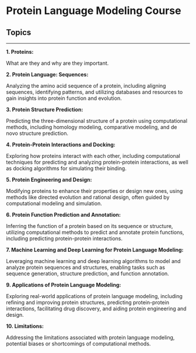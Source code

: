 # Protein Language Modeling Course


## Topics
----
**1. Proteins:**

   What are they and why are they important.
   
**2. Protein Language: Sequences:**

   Analyzing the amino acid sequence of a protein, including aligning sequences, identifying patterns, and utilizing databases and resources to gain insights into protein function and evolution.
   
**3. Protein Structure Prediction:**
   
   Predicting the three-dimensional structure of a protein using computational methods, including homology modeling, comparative modeling, and de novo structure prediction.
   
**4. Protein-Protein Interactions and Docking:**
   
   Exploring how proteins interact with each other, including computational techniques for predicting and analyzing protein-protein interactions, as well as docking algorithms for simulating their binding.
    
**5. Protein Engineering and Design:**
   
   Modifying proteins to enhance their properties or design new ones, using methods like directed evolution and rational design, often guided by computational modeling and simulation.
    
**6. Protein Function Prediction and Annotation:**
   
   Inferring the function of a protein based on its sequence or structure, utilizing computational methods to predict and annotate protein functions, including predicting protein-protein interactions.
    
**7. Machine Learning and Deep Learning for Protein Language Modeling:**
   
   Leveraging machine learning and deep learning algorithms to model and analyze protein sequences and structures, enabling tasks such as sequence generation, structure prediction, and function annotation.
    
**9. Applications of Protein Language Modeling:**
   
   Exploring real-world applications of protein language modeling, including refining and improving protein structures, predicting protein-protein interactions, facilitating drug discovery, and aiding protein engineering and design.
    
**10. Limitations:**
   
   Addressing the limitations associated with protein language modeling, potential biases or shortcomings of computational methods.
